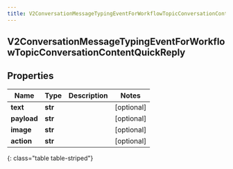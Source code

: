 ```yaml
---
title: V2ConversationMessageTypingEventForWorkflowTopicConversationContentQuickReply
---
```

## V2ConversationMessageTypingEventForWorkflowTopicConversationContentQuickReply

## Properties

|Name | Type | Description | Notes|
|------------ | ------------- | ------------- | -------------|
| **text** | **str** |  | [optional] |
| **payload** | **str** |  | [optional] |
| **image** | **str** |  | [optional] |
| **action** | **str** |  | [optional] |
{: class="table table-striped"}



